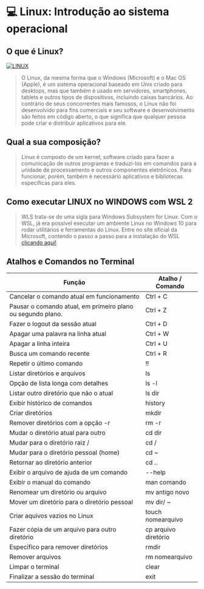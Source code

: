 # 💻 Linux: Introdução ao sistema operacional

## O que é Linux?
[![LINUX](https://img.shields.io/badge/Linux-FCC624?style=for-the-badge&logo=linux&logoColor=black)](#)
> O Linux, da mesma forma que o Windows (Microsoft) e o Mac OS (Apple), é um sistema operacional baseado em Unix criado para desktops, mas que também é usado em servidores, smartphones, tablets e outros tipos de dispositivos, incluindo caixas bancários.  Ao contrário de seus concorrentes mais famosos, o Linux não foi desenvolvido para fins comerciais e seu software e desenvolvimento são feitos em código aberto, o que significa que qualquer pessoa pode criar e distribuir aplicativos para ele.

## Qual a sua composição?
> Linux é composto de um kernel, software criado para fazer a comunicação de outros programas e traduzi-los em comandos para a unidade de processamento e outros componentes eletrônicos. Para funcionar, porém, também é necessário aplicativos e bibliotecas específicas para eles.

## Como executar LINUX no WINDOWS com WSL 2
> WLS trata-se de uma sigla para Windows Subsystem for Linux. Com o WSL, já era possível executar um ambiente Linux no Windows 10 para rodar utilitários e ferramentas do Linux.
> Entre no site oficial da Microsoft, contendo o passo a passo para a instalação do WSL [clicando aqui!](https://docs.microsoft.com/pt-br/windows/wsl/install)

## Atalhos e Comandos no Terminal

| Função | Atalho / Comando |
| --- | --- |
| Cancelar o comando atual em funcionamento | Ctrl + C |
| Pausar o comando atual, em primeiro plano ou segundo plano. | Ctrl + Z |
| Fazer o logout da sessão atual | Ctrl + D |
| Apagar uma palavra na linha atual | Ctrl + W |
| Apagar a linha inteira | Ctrl + U |
| Busca um comando recente | Ctrl + R |
| Repetir o último comando | !! |
| Listar diretórios e arquivos | ls |
| Opção de lista longa com detalhes | ls -l |
| Listar outro diretório que não o atual | ls dir |
| Exibir histórico de comandos | history |
| Criar diretórios | mkdir |
| Remover diretórios com a opção -r | rm -r |
| Mudar o diretório atual para outro | cd dir |
| Mudar para o diretório raiz / | cd / |
| Mudar para o diretório pessoal (home) | cd ~ |
| Retornar ao diretório anterior | cd .. |
| Exibir o arquivo de ajuda de um comando | --help |
| Exibir o manual do comando | man comando |
| Renomear um diretório ou arquivo | mv antigo novo |
| Mover um diretório para o diretório pessoal | mv dir/ ~ |
| Criar aquivos vazios no Linux | touch nomearquivo |
| Fazer cópia de um arquivo para outro diretório | cp arquivo diretório |
| Específico para remover diretórios | rmdir |
| Remover arquivos | rm nomearquivo |
| Limpar o terminal | clear |
| Finalizar a sessão do terminal | exit |
